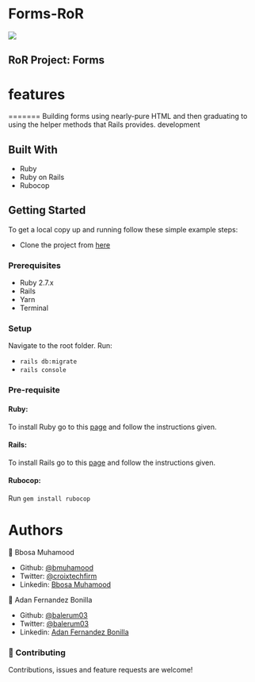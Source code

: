 # Forms-RoR
![](https://img.shields.io/badge/Microverse-blueviolet)

## RoR Project: Forms

# features
=======
Building forms using nearly-pure HTML and then graduating to using the helper methods that Rails provides. 
development

## Built With

- Ruby
- Ruby on Rails
- Rubocop

## Getting Started

To get a local copy up and running follow these simple example steps:

- Clone the project from [here](https://github.com/bmuhamood/ROR_forms.git)

### Prerequisites

- Ruby 2.7.x
- Rails
- Yarn
- Terminal

### Setup

Navigate to the root folder.
Run:
- `rails db:migrate`
- `rails console`

### Pre-requisite

#### Ruby:

To install Ruby go to this [page](https://www.ruby-lang.org/en/) and follow the instructions given.

#### Rails:

To install Rails go to this [page](https://rubyonrails.org/) and follow the instructions given.

#### Rubocop:
Run `gem install rubocop`

# Authors

👤 Bbosa Muhamood

- Github: [@bmuhamood](https://github.com/bmuhamood)
- Twitter: [@croixtechfirm](https://twitter.com/croixtechfirm)
- Linkedin: [Bbosa Muhamood](https://www.linkedin.com/in/bbosa-muhamood-06845576/)

👤 Adan Fernandez Bonilla
 - Github: [@balerum03](https://github.com/balerum03)
 - Twitter: [@balerum03](https://twitter.com/balerum03)
 - Linkedin: [Adan Fernandez Bonilla](https://www.linkedin.com/in/adan-fernandez-bonilla/)

### 🤝 Contributing

Contributions, issues and feature requests are welcome!
